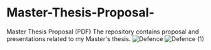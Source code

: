 # Master-Thesis-Proposal-
Master Thesis Proposal (PDF)
The repository contains proposal and presentations related to my Master's thesis. 
![Defence](https://github.com/user-attachments/assets/f6d8d7b8-6faf-4730-ac2d-6c4be7a0069b)
![Defence (1)](https://github.com/user-attachments/assets/390ab089-4042-41ff-8dd4-cc97ac7ad76e)
